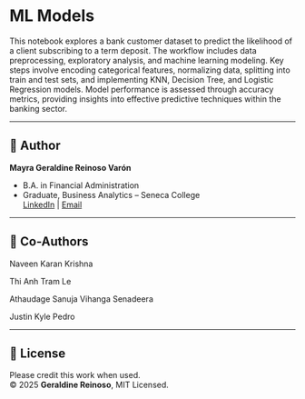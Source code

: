 # ML Models

This notebook explores a bank customer dataset to predict the likelihood of a client subscribing to a term deposit. The workflow includes data preprocessing, exploratory analysis, and machine learning modeling. Key steps involve encoding categorical features, normalizing data, splitting into train and test sets, and implementing KNN, Decision Tree, and Logistic Regression models. Model performance is assessed through accuracy metrics, providing insights into effective predictive techniques within the banking sector.

---

## 👤 Author
**Mayra Geraldine Reinoso Varón**  
- B.A. in Financial Administration  
- Graduate, Business Analytics – Seneca College  
[LinkedIn](https://www.linkedin.com/in/geraldine-reinoso/) | [Email](mailto:geraldine.reinosov@gmail.com)  

---

## 👤 Co-Authors
Naveen Karan Krishna

Thi Anh Tram Le

Athaudage Sanuja Vihanga Senadeera

Justin Kyle Pedro
 
---

## 📄 License
Please credit this work when used.  
© 2025 **Geraldine Reinoso**, MIT Licensed.  
